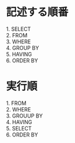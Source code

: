 # 記述する順番
1\. SELECT  
2\. FROM  
3\. WHERE  
4\. GROUP BY  
5\. HAVING  
6\. ORDER BY  

# 実行順
1\. FROM  
2\. WHERE  
3\. GROUUP BY  
4\. HAVING  
5\. SELECT  
6\. ORDER BY
